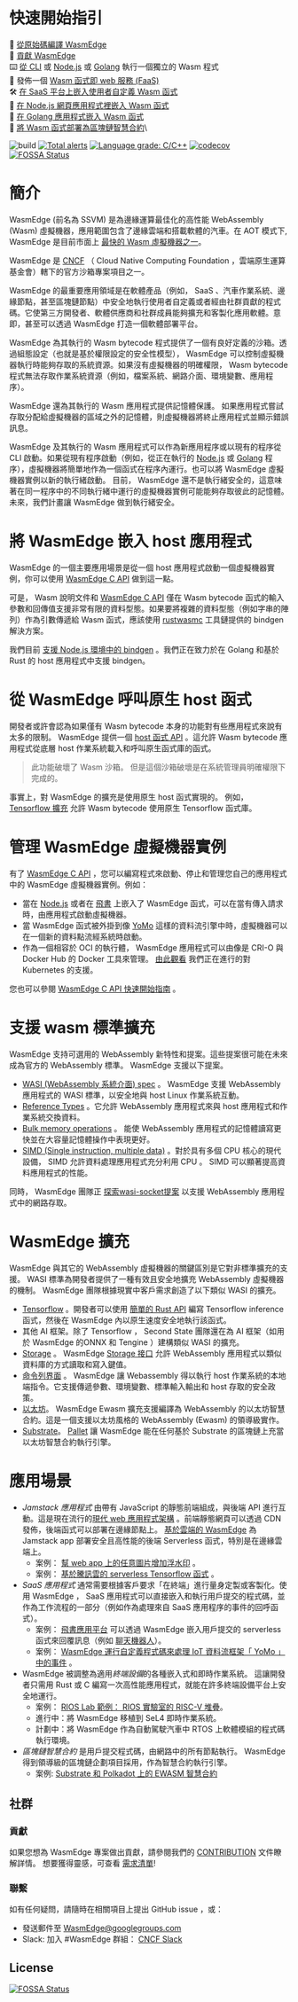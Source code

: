 
# 快速開始指引

🤖 [從原始碼編譯 WasmEdge](doc/build.md)\
🤖 [貢獻 WasmEdge](doc/contribution.md)\
⌨️ [從 CLI](doc/run.md)  或 [Node.js](https://github.com/second-state/wasm-learning/tree/master/ssvm/file-example) 或 [Golang](https://github.com/second-state/WasmEdge-go/tree/master/examples/go_mtcnn) 執行一個獨立的 Wasm 程式\
💭 發佈一個 [Wasm 函式即 web 服務 (FaaS)](https://www.secondstate.io/articles/getting-started-with-function-as-a-service-in-rust/)\
🛠 [在 SaaS 平台上嵌入使用者自定義 Wasm 函式](http://reactor.secondstate.info/docs/user-create-a-bot.html)\
🔩 [在 Node.js 網頁應用程式裡嵌入 Wasm 函式](https://www.secondstate.io/articles/getting-started-with-rust-function/)\
🔌 [在 Golang 應用程式嵌入 Wasm 函式](https://github.com/second-state/WasmEdge-go/tree/master/examples/go_PassBytes)\
🔗 [將 Wasm 函式部署為區塊鏈智慧合約](https://medium.com/ethereum-on-steroids/running-ethereum-smart-contracts-in-a-substrate-blockchain-56fbc27fc95a)\

![build](https://github.com/WasmEdge/WasmEdge/workflows/build/badge.svg)
[![Total alerts](https://img.shields.io/lgtm/alerts/g/WasmEdge/WasmEdge.svg?logo=lgtm&logoWidth=18)](https://lgtm.com/projects/g/WasmEdge/WasmEdge/alerts/)
[![Language grade: C/C++](https://img.shields.io/lgtm/grade/cpp/g/WasmEdge/WasmEdge.svg?logo=lgtm&logoWidth=18)](https://lgtm.com/projects/g/WasmEdge/WasmEdge/context:cpp)
[![codecov](https://codecov.io/gh/WasmEdge/WasmEdge/branch/master/graph/badge.svg)](https://codecov.io/gh/WasmEdge/WasmEdge)
[![FOSSA Status](https://app.fossa.com/api/projects/git%2Bgithub.com%2FWasmEdge%2FWasmEdge.svg?type=shield)](https://app.fossa.com/projects/git%2Bgithub.com%2FWasmEdge%2FWasmEdge?ref=badge_shield)

# 簡介

WasmEdge (前名為 SSVM) 是為邊緣運算最佳化的高性能 WebAssembly (Wasm) 虛擬機器，應用範圍包含了邊緣雲端和搭載軟體的汽車。在 AOT 模式下, WasmEdge 是目前市面上 [最快的 Wasm 虛擬機器之一](https://ieeexplore.ieee.org/document/9214403)。

WasmEdge 是 [CNCF](https://www.cncf.io/) （ Cloud Native Computing Foundation ，雲端原生運算基金會）轄下的官方沙箱專案項目之一。

WasmEdge 的最重要應用領域是在軟體產品（例如， SaaS 、汽車作業系統、邊緣節點，甚至區塊鏈節點）中安全地執行使用者自定義或者經由社群貢獻的程式碼。它使第三方開發者、軟體供應商和社群成員能夠擴充和客製化應用軟體。意即，甚至可以透過 WasmEdge 打造一個軟體部署平台。

WasmEdge 為其執行的 Wasm bytecode 程式提供了一個有良好定義的沙箱。透過組態設定（也就是基於權限設定的安全性模型）， WasmEdge 可以控制虛擬機器執行時能夠存取的系統資源。如果沒有虛擬機器的明確權限， Wasm bytecode 程式無法存取作業系統資源（例如，檔案系統、網路介面、環境變數、應用程序）。

WasmEdge 還為其執行的 Wasm 應用程式提供記憶體保護。 如果應用程式嘗試存取分配給虛擬機器的區域之外的記憶體，則虛擬機器將終止應用程式並顯示錯誤訊息。

WasmEdge 及其執行的 Wasm 應用程式可以作為新應用程序或以現有的程序從 CLI 啟動。如果從現有程序啟動（例如，從正在執行的 [Node.js](https://www.secondstate.io/articles/getting-started-with-rust-function/) 或 [Golang](https://github.com/second-state/wasmedge-go) 程序），虛擬機器將簡單地作為一個函式在程序內運行。也可以將 WasmEdge 虛擬機器實例以新的執行緒啟動。 目前， WasmEdge 還不是執行緒安全的，這意味著在同一程序中的不同執行緒中運行的虛擬機器實例可能能夠存取彼此的記憶體。 未來，我們計畫讓 WasmEdge 做到執行緒安全。


# 將 WasmEdge 嵌入 host 應用程式

WasmEdge 的一個主要應用場景是從一個 host 應用程式啟動一個虛擬機器實例，你可以使用 [WasmEdge C API](https://github.com/WasmEdge/WasmEdge/blob/master/include/api/wasmedge.h.in) 做到這一點。

可是， Wasm 說明文件和 [WasmEdge C API](https://github.com/WasmEdge/WasmEdge/blob/master/include/api/wasmedge.h.in) 僅在 Wasm bytecode 函式的輸入參數和回傳值支援非常有限的資料型態。如果要將複雜的資料型態（例如字串的陣列）作為引數傳遞給 Wasm 函式，應該使用 [rustwasmc](https://github.com/second-state/rustwasmc) 工具鏈提供的 bindgen 解決方案。

我們目前 [支援 Node.js 環境中的 bindgen](https://www.secondstate.io/articles/getting-started-with-rust-function/) 。我們正在致力於在 Golang 和基於 Rust 的 host 應用程式中支援 bindgen。

# 從 WasmEdge 呼叫原生 host 函式

開發者或許會認為如果僅有 Wasm bytecode 本身的功能對有些應用程式來說有太多的限制。 WasmEdge 提供一個 [host 函式 API](https://github.com/WasmEdge/WasmEdge/blob/master/doc/host_function.md) 。這允許 Wasm bytecode 應用程式從底層 host 作業系統載入和呼叫原生函式庫的函式。

>此功能破壞了 Wasm 沙箱。 但是這個沙箱破壞是在系統管理員明確權限下完成的。

事實上，對 WasmEdge 的擴充是使用原生 host 函式實現的。 例如， [Tensorflow 擴充](https://www.secondstate.io/articles/wasi-tensorflow/) 允許 Wasm bytecode 使用原生 Tensorflow 函式庫。

# 管理 WasmEdge 虛擬機器實例

有了 [WasmEdge C API](doc/c_api.md) ，您可以編寫程式來啟動、停止和管理您自己的應用程式中的 WasmEdge 虛擬機器實例。例如：

* 當在 [Node.js](https://www.secondstate.io/articles/getting-started-with-rust-function/) 或者在 [飛書](http://reactor.secondstate.info/docs/user-create-a-bot.html) 上嵌入了 WasmEdge 函式，可以在當有傳入請求時，由應用程式啟動虛擬機器。
* 當 WasmEdge 函式被外掛到像 [YoMo](https://github.com/yomorun/yomo-flow-ssvm-example) 這樣的資料流引擎中時，虛擬機器可以在一個新的資料點流經系統時啟動。
* 作為一個相容於 OCI 的執行體， WasmEdge 應用程式可以由像是 CRI-O 與 Docker Hub 的 Docker 工具來管理。 [由此觀看](https://github.com/second-state/runw) 我們正在進行的對 Kubernetes 的支援。

您也可以參閱 [WasmEdge C API 快速開始指南](doc/c_api_quick_start.md) 。

# 支援 wasm 標準擴充

WasmEdge 支持可選用的 WebAssembly 新特性和提案。這些提案很可能在未來成為官方的 WebAssembly 標準。 WasmEdge 支援以下提案。

* [WASI (WebAssembly 系統介面) spec](https://github.com/WebAssembly/WASI) 。 WasmEdge 支援 WebAssembly 應用程式的 WASI 標準，以安全地與 host Linux 作業系統互動。
* [Reference Types](https://webassembly.github.io/reference-types/core/) 。它允許 WebAssembly 應用程式來與 host 應用程式和作業系統交換資料。
* [Bulk memory operations](https://github.com/WebAssembly/bulk-memory-operations/blob/master/proposals/bulk-memory-operations/Overview.md) 。 能使 WebAssembly 應用程式的記憶體讀寫更快並在大容量記憶體操作中表現更好。
* [SIMD (Single instruction, multiple data)](https://github.com/second-state/SSVM/blob/master/doc/simd.md) 。對於具有多個 CPU 核心的現代設備， SIMD 允許資料處理應用程式充分利用 CPU 。 SIMD 可以顯著提高資料應用程式的性能。

同時， WasmEdge 團隊正 [探索wasi-socket提案](https://github.com/second-state/w13e_wasi_socket) 以支援 WebAssembly 應用程式中的網路存取。

# WasmEdge 擴充

WasmEdge 與其它的 WebAssembly 虛擬機器的關鍵區別是它對非標準擴充的支援。 WASI 標準為開發者提供了一種有效且安全地擴充 WebAssembly 虛擬機器的機制。 WasmEdge 團隊根據現實中客戶需求創造了以下類似 WASI 的擴充。

* [Tensorflow](https://github.com/second-state/wasmedge-tensorflow) 。開發者可以使用 [簡單的 Rust API](https://crates.io/crates/wasmedge_tensorflow_interface) 編寫 Tensorflow inference 函式，然後在 WasmEdge 內以原生速度安全地執行該函式。
* 其他 AI 框架。除了 Tensorflow ， Second State 團隊還在為 AI 框架（如用於 WasmEdge 的ONNX 和 Tengine ）建構類似 WASI 的擴充。
* [Storage](https://github.com/second-state/wasmedge-storage) 。 WasmEdge [Storage 接口](https://github.com/second-state/rust_native_storage_library) 允許 WebAssembly 應用程式以類似資料庫的方式讀取和寫入鍵值。
* [命令列界面](https://github.com/second-state/wasmedge_process_interface) 。 WasmEdge 讓 Webassembly 得以執行 host 作業系統的本地端指令。它支援傳遞參數、環境變數、標準輸入輸出和 host 存取的安全政策。
* [以太坊](https://github.com/second-state/wasmedge-evmc)。 WasmEdge Ewasm 擴充支援編譯為 WebAssembly 的以太坊智慧合約。這是一個支援以太坊風格的 WebAssembly (Ewasm) 的領導級實作。
* [Substrate](https://github.com/second-state/substrate-ssvm-node)。 [Pallet](https://github.com/second-state/pallet-ssvm) 讓 WasmEdge 能在任何基於 Substrate 的區塊鏈上充當以太坊智慧合約執行引擎。


# 應用場景

* *Jamstack 應用程式* 由帶有 JavaScript 的靜態前端組成，與後端 API 進行互動。這是現在流行的[現代 web 應用程式架構](https://jamstack.org/) 。前端靜態網頁可以透過 CDN 發佈，後端函式可以部署在邊緣節點上。 [基於雲端的 WasmEdge](https://www.secondstate.io/faas/) 為 Jamstack app 部署安全且高性能的後端 Serverless 函式，特別是在邊緣雲端上。
  * 案例： [幫 web app 上的任意圖片增加浮水印](https://second-state.github.io/wasm-learning/faas/watermark/html/index.html) 。
  * 案例： [基於騰訊雲的 serverless Tensorflow 函式](https://github.com/second-state/tencent-tensorflow-scf) 。
* *SaaS 應用程式* 通常需要根據客戶要求「在終端」進行量身定製或客製化。使用 WasmEdge ， SaaS 應用程式可以直接嵌入和執行用戶提交的程式碼，並作為工作流程的一部分（例如作為處理來自 SaaS 應用程序的事件的回呼函式）。
  * 案例： [飛書應用平台](http://reactor.secondstate.info/docs/user-create-a-bot.html) 可以透過 WasmEdge 嵌入用戶提交的 serverless 函式來回覆訊息（例如 [聊天機器人](https://app.feishu.cn/app/cli_a08fe99f8169900d)）。
  * 案例： [WasmEdge 運行自定義程式碼來處理 IoT 資料流框架「 YoMo 」中的事件](https://github.com/yomorun/yomo-flow-ssvm-example) 。
* WasmEdge 被調整為適用*終端設備*的各種嵌入式和即時作業系統。 這讓開發者只需用 Rust 或 C 編寫一次高性能應用程式，就能在許多終端設備平台上安全地運行。
  * 案例： [RIOS Lab 範例： RIOS 實驗室的 RISC-V 堆疊](https://rioslab.org/)。
  * 進行中：將 WasmEdge 移植到 SeL4 即時作業系統。
  * 計劃中：將 WasmEdge 作為自動駕駛汽車中 RTOS 上軟體模組的程式碼執行環境。
* *區塊鏈智慧合約* 是用戶提交程式碼，由網路中的所有節點執行。 WasmEdge 得到領導級的區塊鏈企劃項目採用，作為智慧合約執行引擎。
  * 案例: [Substrate 和 Polkadot 上的 EWASM 智慧合約](https://github.com/ParaState/substrate-ssvm-node)
  
  
## 社群

### 貢獻

如果您想為 WasmEdge 專案做出貢獻，請參閱我們的 [CONTRIBUTION](doc/contribution.md) 文件瞭解詳情。 想要獲得靈感，可查看 [需求清單](doc/wish_list.md)!

### 聯繫

如有任何疑問，請隨時在相關項目上提出 GitHub issue ，或：

* 發送郵件至 [WasmEdge@googlegroups.com](https://groups.google.com/g/wasmedge/)
* Slack: 加入 #WasmEdge 群組： [CNCF Slack](https://slack.cncf.io/)

## License
[![FOSSA Status](https://app.fossa.com/api/projects/git%2Bgithub.com%2FWasmEdge%2FWasmEdge.svg?type=large)](https://app.fossa.com/projects/git%2Bgithub.com%2FWasmEdge%2FWasmEdge?ref=badge_large)
